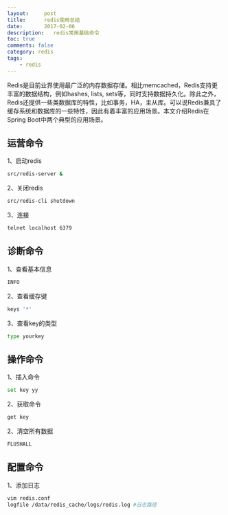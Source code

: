 ```yaml
---
layout:     post
title:      redis使用总结
date:       2017-02-06
description:   redis常用基础命令
toc: true
comments: false
category: redis
tags:
    - redis
---
```


Redis是目前业界使用最广泛的内存数据存储。相比memcached，Redis支持更丰富的数据结构，例如hashes, lists, sets等，同时支持数据持久化。除此之外，Redis还提供一些类数据库的特性，比如事务，HA，主从库。可以说Redis兼具了缓存系统和数据库的一些特性，因此有着丰富的应用场景。本文介绍Redis在Spring Boot中两个典型的应用场景。


## 运营命令

1、启动redis
```bash
src/redis-server &
```

2、关闭redis
```bash
src/redis-cli shutdown
```

3、连接
```bash
telnet localhost 6379
```

## 诊断命令

1、查看基本信息
```bash
INFO
```

2、查看缓存键 
```bash
keys '*'
```

3、查看key的类型
```bash
type yourkey
```

## 操作命令
1、插入命令
```bash
set key yy
```

2、获取命令
```bash
get key
```

2、清空所有数据
```bash
FLUSHALL 
```

## 配置命令

1、添加日志
```bash
vim redis.conf
logfile /data/redis_cache/logs/redis.log #日志路径
```
